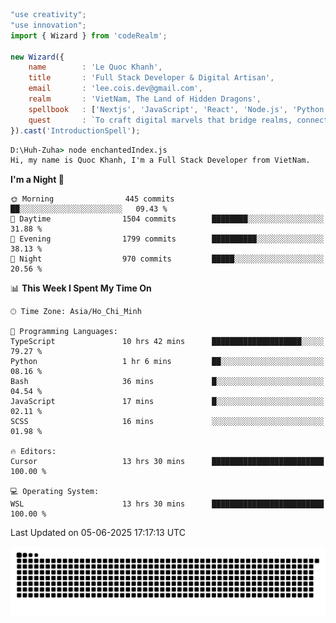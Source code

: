 <!--x axis divider-->

```js 
"use creativity";
"use innovation";
import { Wizard } from 'codeRealm';

new Wizard({
    name        : 'Le Quoc Khanh',
    title       : 'Full Stack Developer & Digital Artisan',
    email       : 'lee.cois.dev@gmail.com',
    realm       : 'VietNam, The Land of Hidden Dragons',
    spellbook   : ['Nextjs', 'JavaScript', 'React', 'Node.js', 'Python', 'Django', 'Cloud Services'],
    quest       : `To craft digital marvels that bridge realms, connect cultures, and bring imagination to life.`,
}).cast('IntroductionSpell');
```

```cmd
D:\Huh-Zuha> node enchantedIndex.js
Hi, my name is Quoc Khanh, I'm a Full Stack Developer from VietNam.
```
<!--START_SECTION:waka-->
**I'm a Night 🦉** 

```text
🌞 Morning                445 commits         ██░░░░░░░░░░░░░░░░░░░░░░░   09.43 % 
🌆 Daytime                1504 commits        ████████░░░░░░░░░░░░░░░░░   31.88 % 
🌃 Evening                1799 commits        ██████████░░░░░░░░░░░░░░░   38.13 % 
🌙 Night                  970 commits         █████░░░░░░░░░░░░░░░░░░░░   20.56 % 
```


📊 **This Week I Spent My Time On** 

```text
🕑︎ Time Zone: Asia/Ho_Chi_Minh

💬 Programming Languages: 
TypeScript               10 hrs 42 mins      ████████████████████░░░░░   79.27 % 
Python                   1 hr 6 mins         ██░░░░░░░░░░░░░░░░░░░░░░░   08.16 % 
Bash                     36 mins             █░░░░░░░░░░░░░░░░░░░░░░░░   04.54 % 
JavaScript               17 mins             █░░░░░░░░░░░░░░░░░░░░░░░░   02.11 % 
SCSS                     16 mins             ░░░░░░░░░░░░░░░░░░░░░░░░░   01.98 % 

🔥 Editors: 
Cursor                   13 hrs 30 mins      █████████████████████████   100.00 % 

💻 Operating System: 
WSL                      13 hrs 30 mins      █████████████████████████   100.00 % 
```


 Last Updated on 05-06-2025 17:17:13 UTC
<!--END_SECTION:waka-->
<picture>
  <source media="(prefers-color-scheme: dark)" srcset="https://raw.githubusercontent.com/leecois/leecois/output/github-contribution-grid-snake-dark.svg">
  <source media="(prefers-color-scheme: light)" srcset="https://raw.githubusercontent.com/leecois/leecois/output/github-contribution-grid-snake.svg">
  <img alt="github contribution grid snake animation" src="https://raw.githubusercontent.com/leecois/leecois/output/github-contribution-grid-snake.svg">
</picture>
